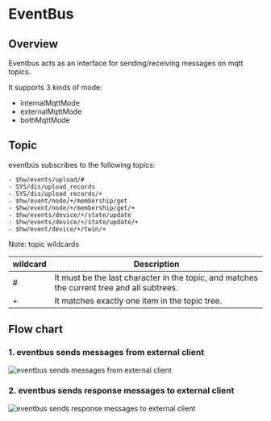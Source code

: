# EventBus
## **Overview** 
Eventbus acts as an interface for sending/receiving messages on mqtt topics.

It supports 3 kinds of mode:
- internalMqttMode
- externalMqttMode 
- bothMqttMode
## **Topic** 
eventbus subscribes to the following topics:
```
- $hw/events/upload/#
- SYS/dis/upload_records
- SYS/dis/upload_records/+
- $hw/event/node/+/membership/get
- $hw/event/node/+/membership/get/+
- $hw/events/device/+/state/update
- $hw/events/device/+/state/update/+
- $hw/event/device/+/twin/+
```
Note: topic wildcards

| wildcard  |  Description |
|---|---|
| #  |  It must be the last character in the topic, and matches the current tree and all subtrees. |
| +  |  It matches exactly one item in the topic tree. |


## **Flow chart**
### **1. eventbus sends messages from external client**
![eventbus sends messages from external client](../images/eventbus/eventbus-handleMsgFromClient.jpg)

### **2. eventbus sends response messages to external client**

![eventbus sends response messages to external client](../images/eventbus/eventbus-handleResMsgToClient.jpg)

